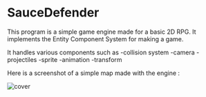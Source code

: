 # SauceDefender

This program is a simple game engine made for a basic 2D RPG.
It implements the Entity Component System for making a game.

It handles various components such as
 -collision system 
 -camera 
 -projectiles
 -sprite 
 -animation
 -transform

 Here is a screenshot of a simple map made with the engine : 

 ![cover](https://github.com/YoiseauDesIles/RPG_GameEngine/assets/122680880/1354bb0a-16e7-4e66-9905-f77558f34634)
